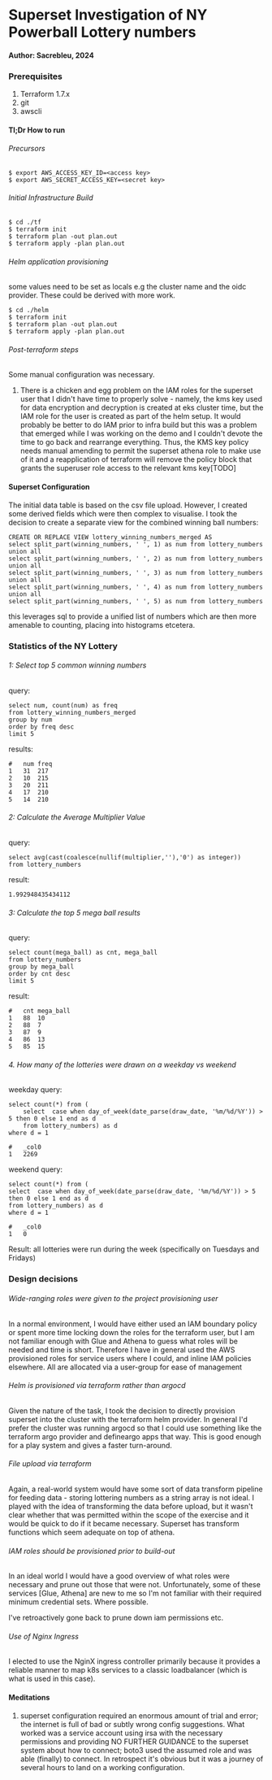 # Superset Investigation of NY Powerball Lottery numbers
#### Author: Sacrebleu, 2024

### Prerequisites

1. Terraform 1.7.x
2. git
3. awscli

#### Tl;Dr How to run

###### Precursors

    $ export AWS_ACCESS_KEY_ID=<access key>
    $ export AWS_SECRET_ACCESS_KEY=<secret key>

###### Initial Infrastructure Build

    $ cd ./tf
    $ terraform init
    $ terraform plan -out plan.out 
    $ terraform apply -plan plan.out

###### Helm application provisioning

some values need to be set as locals e.g the cluster name and the oidc provider.  These could be derived with more work.

    $ cd ./helm
    $ terraform init
    $ terraform plan -out plan.out 
    $ terraform apply -plan plan.out

###### Post-terraform steps

Some manual configuration was necessary.

1.  There is a chicken and egg problem on the IAM roles for the superset user that I didn't have time to properly solve - namely, the kms key used for data encryption and decryption is created at eks cluster time, but the IAM role for the user is created as part of the helm setup.  It would probably be better to do IAM prior to infra build but this was a problem that emerged while I was working on the demo and I couldn't devote the time to go back and rearrange everything.  Thus, the KMS key policy needs manual amending to permit the superset athena role to make use of it and a reapplication of terraform will remove the policy block that grants the superuser role access to the relevant kms key[TODO]

#### Superset Configuration

The initial data table is based on the csv file upload.  However, I created some derived fields which were then complex to visualise.  I took the decision to create
a separate view for the combined winning ball numbers:


    CREATE OR REPLACE VIEW lottery_winning_numbers_merged AS
    select split_part(winning_numbers, ' ', 1) as num from lottery_numbers
    union all
    select split_part(winning_numbers, ' ', 2) as num from lottery_numbers
    union all
    select split_part(winning_numbers, ' ', 3) as num from lottery_numbers
    union all
    select split_part(winning_numbers, ' ', 4) as num from lottery_numbers
    union all
    select split_part(winning_numbers, ' ', 5) as num from lottery_numbers

this leverages sql to provide a unified list of numbers which are then more amenable
to counting, placing into histograms etcetera.

### Statistics of the NY Lottery

###### 1: Select top 5 common winning numbers

query: 

    select num, count(num) as freq
    from lottery_winning_numbers_merged
    group by num
    order by freq desc
    limit 5

results:

    #	num	freq
    1	31	217
    2	10	215
    3	20	211
    4	17	210
    5	14	210

###### 2: Calculate the Average Multiplier Value

query:

    select avg(cast(coalesce(nullif(multiplier,''),'0') as integer))
    from lottery_numbers

result:
    
    1.992948435434112

###### 3: Calculate the top 5 mega ball results

query: 

    select count(mega_ball) as cnt, mega_ball
    from lottery_numbers
    group by mega_ball
    order by cnt desc
    limit 5

result:

    #	cnt	mega_ball
    1	88	10
    2	88	7
    3	87	9
    4	86	13
    5	85	15

###### 4. How many of the lotteries were drawn on a weekday vs weekend

weekday query:

    select count(*) from (
        select  case when day_of_week(date_parse(draw_date, '%m/%d/%Y')) > 5 then 0 else 1 end as d
        from lottery_numbers) as d
    where d = 1

    #	_col0
    1	2269

weekend query:

    select count(*) from (
    select  case when day_of_week(date_parse(draw_date, '%m/%d/%Y')) > 5 then 0 else 1 end as d
    from lottery_numbers) as d
    where d = 1

    #	_col0
    1	0

Result: all lotteries were run during the week (specifically on Tuesdays and Fridays)


### Design decisions

###### Wide-ranging roles were given to the project provisioning user

In a normal environment, I would have either used an IAM boundary policy or spent
more time locking down the roles for the terraform user, but I am not familiar enough
with Glue and Athena to guess what roles will be needed and time is short.  Therefore
I have in general used the AWS provisioned roles for service users where I could,
and inline IAM policies elsewhere.  All are allocated via a user-group for ease of management

###### Helm is provisioned via terraform rather than argocd

Given the nature of the task, I took the decision to directly provision superset into
the cluster with the terraform helm provider.  In general I'd prefer the cluster was
running argocd so that I could use something like the terraform argo provider and defineargo apps that way.  This is good enough for a play system and gives a faster turn-around.

###### File upload via terraform

Again, a real-world system would have some sort of data transform pipeline for feeding data - storing lottering numbers as a string array is not ideal.  I played with the idea of transforming the data before upload, but it wasn't clear whether that was
permitted within the scope of the exercise and it would be quick to do if it became
necessary.  Superset has transform functions which seem adequate on top of athena.

###### IAM roles should be provisioned prior to build-out

In an ideal world I would have a good overview of what roles were necessary and prune
out those that were not.  Unfortunately, some of these services [Glue, Athena] are new to me so I'm not familiar with their required minimum credential sets.  Where possible.

I've retroactively gone back to prune down iam permissions etc.

###### Use of Nginx Ingress

I elected to use the NginX ingress controller primarily because it provides a reliable
manner to map k8s services to a classic loadbalancer (which is what is used in this case).

#### Meditations

1. superset configuration required an enormous amount of trial and error; the internet is full of bad or subtly wrong config suggestions.  What worked was a service account using irsa with the necessary permissions and providing NO FURTHER GUIDANCE to the superset system about how to connect; boto3 used the assumed role and was able (finally) to connect.  In retrospect it's obvious but it was a journey of several hours to land on a working configuration.
